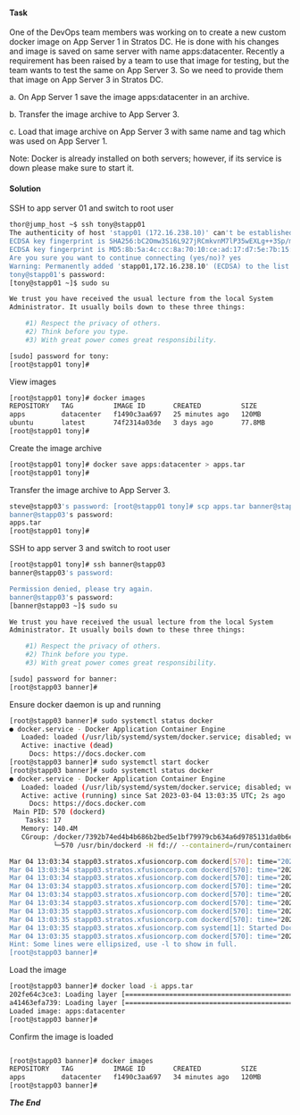 #### Task

One of the DevOps team members was working on to create a new custom docker image on App Server 1 in Stratos DC. He is done with his changes and image is saved on same server with name apps:datacenter. Recently a requirement has been raised by a team to use that image for testing, but the team wants to test the same on App Server 3. So we need to provide them that image on App Server 3 in Stratos DC.



a. On App Server 1 save the image apps:datacenter in an archive.

b. Transfer the image archive to App Server 3.

c. Load that image archive on App Server 3 with same name and tag which was used on App Server 1.

Note: Docker is already installed on both servers; however, if its service is down please make sure to start it.

#### Solution

SSH to app server 01 and switch to root user

```bash
thor@jump_host ~$ ssh tony@stapp01
The authenticity of host 'stapp01 (172.16.238.10)' can't be established.
ECDSA key fingerprint is SHA256:bC2Omw3S16L927jRCmkvnM7lP35wEXLg++3Sp/mjt4w.
ECDSA key fingerprint is MD5:8b:5a:4c:cc:8a:70:10:ce:ad:17:d7:5e:7b:15:d1:14.
Are you sure you want to continue connecting (yes/no)? yes
Warning: Permanently added 'stapp01,172.16.238.10' (ECDSA) to the list of known hosts.
tony@stapp01's password: 
[tony@stapp01 ~]$ sudo su

We trust you have received the usual lecture from the local System
Administrator. It usually boils down to these three things:

    #1) Respect the privacy of others.
    #2) Think before you type.
    #3) With great power comes great responsibility.

[sudo] password for tony: 
[root@stapp01 tony]# 

```


View images

```bash
[root@stapp01 tony]# docker images
REPOSITORY   TAG          IMAGE ID       CREATED          SIZE
apps         datacenter   f1490c3aa697   25 minutes ago   120MB
ubuntu       latest       74f2314a03de   3 days ago       77.8MB
[root@stapp01 tony]# 
```

Create the image archive

```bash
[root@stapp01 tony]# docker save apps:datacenter > apps.tar
[root@stapp01 tony]# 
```

Transfer the image archive to App Server 3.

```bash
steve@stapp03's password: [root@stapp01 tony]# scp apps.tar banner@stapp03:~
banner@stapp03's password: 
apps.tar                                                                                                               100%  117MB  41.7MB/s   00:02    
[root@stapp01 tony]# 
```

SSH to app server 3 and switch to root user

```bash
[root@stapp01 tony]# ssh banner@stapp03
banner@stapp03's password: 

Permission denied, please try again.
banner@stapp03's password: 
[banner@stapp03 ~]$ sudo su

We trust you have received the usual lecture from the local System
Administrator. It usually boils down to these three things:

    #1) Respect the privacy of others.
    #2) Think before you type.
    #3) With great power comes great responsibility.

[sudo] password for banner: 
[root@stapp03 banner]# 
```

Ensure docker daemon is up and running


```bash
[root@stapp03 banner]# sudo systemctl status docker
● docker.service - Docker Application Container Engine
   Loaded: loaded (/usr/lib/systemd/system/docker.service; disabled; vendor preset: disabled)
   Active: inactive (dead)
     Docs: https://docs.docker.com
[root@stapp03 banner]# sudo systemctl start docker
[root@stapp03 banner]# sudo systemctl status docker
● docker.service - Docker Application Container Engine
   Loaded: loaded (/usr/lib/systemd/system/docker.service; disabled; vendor preset: disabled)
   Active: active (running) since Sat 2023-03-04 13:03:35 UTC; 2s ago
     Docs: https://docs.docker.com
 Main PID: 570 (dockerd)
    Tasks: 17
   Memory: 140.4M
   CGroup: /docker/7392b74ed4b4b686b2bed5e1bf79979cb634a6d9785131da0b6e50ff96270bc1/system.slice/docker.service
           └─570 /usr/bin/dockerd -H fd:// --containerd=/run/containerd/containerd.sock

Mar 04 13:03:34 stapp03.stratos.xfusioncorp.com dockerd[570]: time="2023-03-04T13:03:34.408605802Z" level=info msg="ClientConn switching balanc...le=grpc
Mar 04 13:03:34 stapp03.stratos.xfusioncorp.com dockerd[570]: time="2023-03-04T13:03:34.542112757Z" level=warning msg="Your kernel does not sup...eduler"
Mar 04 13:03:34 stapp03.stratos.xfusioncorp.com dockerd[570]: time="2023-03-04T13:03:34.542206622Z" level=warning msg="Your kernel does not sup...weight"
Mar 04 13:03:34 stapp03.stratos.xfusioncorp.com dockerd[570]: time="2023-03-04T13:03:34.542217799Z" level=warning msg="Your kernel does not sup...device"
Mar 04 13:03:34 stapp03.stratos.xfusioncorp.com dockerd[570]: time="2023-03-04T13:03:34.543614819Z" level=info msg="Loading containers: start."
Mar 04 13:03:34 stapp03.stratos.xfusioncorp.com dockerd[570]: time="2023-03-04T13:03:34.937080373Z" level=info msg="Loading containers: done."
Mar 04 13:03:35 stapp03.stratos.xfusioncorp.com dockerd[570]: time="2023-03-04T13:03:35.337399925Z" level=info msg="Docker daemon" commit=b0f5b...20.10.7
Mar 04 13:03:35 stapp03.stratos.xfusioncorp.com dockerd[570]: time="2023-03-04T13:03:35.338590215Z" level=info msg="Daemon has completed initialization"
Mar 04 13:03:35 stapp03.stratos.xfusioncorp.com systemd[1]: Started Docker Application Container Engine.
Mar 04 13:03:35 stapp03.stratos.xfusioncorp.com dockerd[570]: time="2023-03-04T13:03:35.617641430Z" level=info msg="API listen on /var/run/docker.sock"
Hint: Some lines were ellipsized, use -l to show in full.
[root@stapp03 banner]# 
```

Load the image

```bash
[root@stapp03 banner]# docker load -i apps.tar 
202fe64c3ce3: Loading layer [==================================================>]  80.33MB/80.33MB
a41463efa739: Loading layer [==================================================>]  42.17MB/42.17MB
Loaded image: apps:datacenter
[root@stapp03 banner]# 
```
Confirm the image is loaded

```bash

[root@stapp03 banner]# docker images
REPOSITORY   TAG          IMAGE ID       CREATED          SIZE
apps         datacenter   f1490c3aa697   34 minutes ago   120MB
[root@stapp03 banner]# 
```


***The End***




